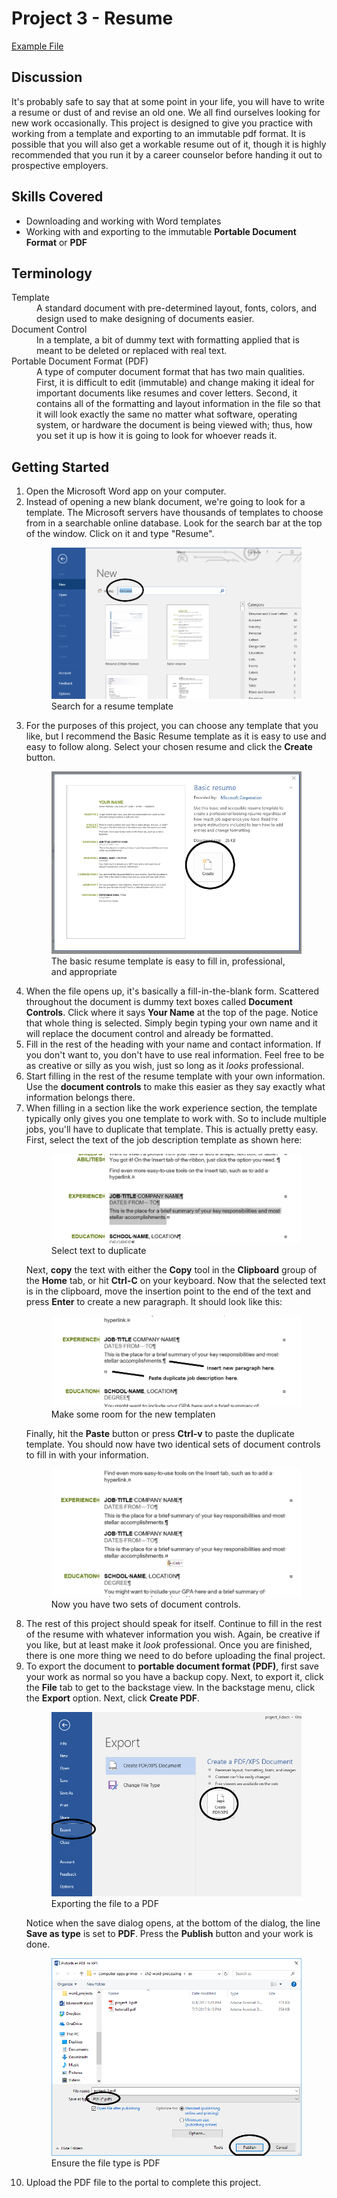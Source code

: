 # Project 3 - Resume

[Example File](http://erickuha.com/primer/word_resources/project_3.pdf)

## Discussion

It's probably safe to say that at some point in your life, you will have to write a resume or dust of and revise an old one. We all find ourselves looking for new work occasionally. This project is designed to give you practice with working from a template and exporting to an immutable pdf format. It is possible that you will also get a workable resume out of it, though it is highly recommended that you run it by a career counselor before handing it out to prospective employers.

## Skills Covered

* Downloading and working with Word templates
* Working with and exporting to the immutable **Portable Document Format** or **PDF**

## Terminology

<dl>
    <dt>Template</dt>
    <dd>A standard document with pre-determined layout, fonts, colors, and design used to make designing of documents easier.</dd>
    <dt>Document Control</dt>
    <dd>In a template, a bit of dummy text with formatting applied that is meant to be deleted or replaced with real text.</dd>
    <dt>Portable Document Format (PDF)</dt>
    <dd>A type of computer document format that has two main qualities. First, it is difficult to edit (immutable) and change making it ideal for important documents like resumes and cover letters. Second, it contains all of the formatting and layout information in the file so that it will look exactly the same no matter what software, operating system, or hardware the document is being viewed with; thus, how you set it up is how it is going to look for whoever reads it.</dd>
</dl>

## Getting Started

<ol>
    <li>
        Open the Microsoft Word app on your computer.
    </li>
    <li>
        Instead of opening a new blank document, we're going to look for a template. The Microsoft servers have thousands of templates to choose from in a searchable online database. Look for the search bar at the top of the window. Click on it and type "Resume".
        <figure>
            <img src="images/project3/1.png" alt="Resume Template">
            <figcaption>Search for a resume template</figcaption>
        </figure>
    </li>
    <li>
        For the purposes of this project, you can choose any template that you like, but I recommend the Basic Resume template as it is easy to use and easy to follow along. Select your chosen resume and click the <strong>Create</strong> button.
        <figure>
            <img src="images/project3/2.png" alt="Basic Resume">
            <figcaption>The basic resume template is easy to fill in, professional, and appropriate</figcaption>
        </figure>
    </li>
    <li>
        When the file opens up, it's basically a fill-in-the-blank form. Scattered throughout the document is dummy text boxes called <strong>Document Controls</strong>. Click where it says <strong>Your Name</strong> at the top of the page. Notice that whole thing is selected. Simply begin typing your own name and it will replace the document control and already be formatted.
    </li>
    <li>
        Fill in the rest of the heading with your name and contact information. If you don't want to, you don't have to use real information. Feel free to be as creative or silly as you wish, just so long as it <em>looks</em> professional.
    </li>
    <li>
        Start filling in the rest of the resume template with your own information. Use the <strong>document controls</strong> to make this easier as they say exactly what information belongs there.
    </li>
    <li>
        When filling in a section like the work experience section, the template typically only gives you one template to work with. So to include multiple jobs, you'll have to duplicate that template. This is actually pretty easy. First, select the text of the job description template as shown here:
        <figure>
            <img src="images/project3/3.png" alt="Highlight job">
            <figcaption>Select text to duplicate</figcaption>
        </figure>
        Next, <strong>copy</strong> the text with either the <strong>Copy</strong> tool in the <strong>Clipboard</strong> group of the <strong>Home</strong> tab, or hit <strong>Ctrl-C</strong> on your keyboard. Now that the selected text is in the clipboard, move the insertion point to the end of the text and press <strong>Enter</strong> to create a new paragraph. It should look like this:
        <figure>
            <img src="images/project3/4.png" alt="Duplicating">
            <figcaption>Make some room for the new templaten</figcaption>
        </figure>
        Finally, hit the <strong>Paste</strong> button or press <strong>Ctrl-v</strong> to paste the duplicate template. You should now have two identical sets of document controls to fill in with your information.
        <figure>
            <img src="images/project3/5.png" alt="Done">
            <figcaption>Now you have two sets of document controls.</figcaption>
        </figure>
    </li>
    <li>
        The rest of this project should speak for itself. Continue to fill in the rest of the resume with whatever information you wish. Again, be creative if you like, but at least make it <em>look</em> professional. Once you are finished, there is one more thing we need to do before uploading the final project.
    </li>
    <li>
        To export the document to <strong>portable document format (PDF)</strong>, first save your work as normal so you have a backup copy. Next, to export it, click the <strong>File</strong> tab to get to the backstage view. In the backstage menu, click the <strong>Export</strong> option. Next, click <strong>Create PDF</strong>.
        <figure>
            <img src="images/project3/6.png" alt="Export">
            <figcaption>Exporting the file to a PDF</figcaption>
        </figure>
        Notice when the save dialog opens, at the bottom of the dialog, the line <strong>Save as type</strong> is set to <strong>PDF</strong>. Press the <strong>Publish</strong> button and your work is done.
        <figure>
            <img src="images/project3/7.png" alt="PDF">
            <figcaption>Ensure the file type is PDF</figcaption>
        </figure>
    </li>
    <li>Upload the PDF file to the portal to complete this project.</li>
</ol>

